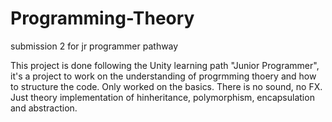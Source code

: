 # Programming-Theory
submission 2 for jr programmer pathway

This project is done following the Unity learning path "Junior Programmer", it's a project to work on the understanding of progrmming thoery 
and how to structure the code.
Only worked on the basics. There is no sound, no FX. Just theory implementation of hinheritance, polymorphism, encapsulation and abstraction.
